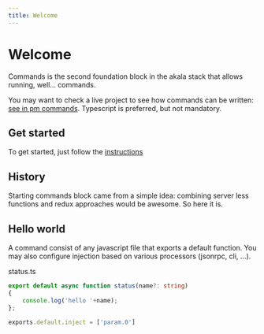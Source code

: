 ```yaml
---
title: Welcome
---
```


# Welcome

Commands is the second foundation block in the akala stack that allows running, well... commands.

You may want to check a live project to see how commands can be written: [see in pm commands](https://github.com/npenin/akala/tree/main/packages/pm/src/commands).
Typescript is preferred, but not mandatory.

## Get started

To get started, just follow the [instructions](getting-started)

## History

Starting commands block came from a simple idea: combining server less functions and redux approaches would be awesome. So here it is.

## Hello world

A command consist of any javascript file that exports a default function. You may also configure injection based on various processors (jsonrpc, cli, ...).

status.ts

```ts
export default async function status(name?: string)
{
    console.log('hello '+name);
};

exports.default.inject = ['param.0']
```
